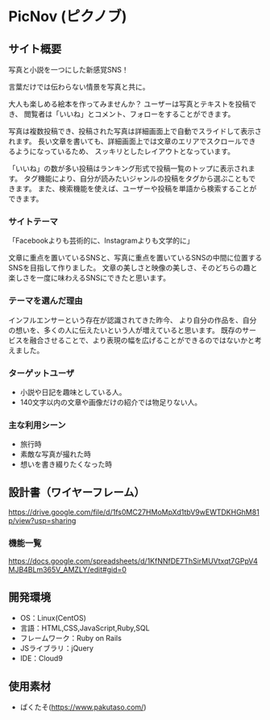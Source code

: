 # PicNov (ピクノブ)

## サイト概要
写真と小説を一つにした新感覚SNS！

言葉だけでは伝わらない情景を写真と共に。

大人も楽しめる絵本を作ってみませんか？
ユーザーは写真とテキストを投稿でき、
閲覧者は「いいね」とコメント、フォローをすることができます。

写真は複数投稿でき、投稿された写真は詳細画面上で自動でスライドして表示されます。
長い文章を書いても、詳細画面上では文章のエリアでスクロールできるようになっているため、
スッキリとしたレイアウトとなっています。

「いいね」の数が多い投稿はランキング形式で投稿一覧のトップに表示されます。
タグ機能により、自分が読みたいジャンルの投稿をタグから選ぶこともできます。
また、検索機能を使えば、ユーザーや投稿を単語から検索することができます。

### サイトテーマ
「Facebookよりも芸術的に、Instagramよりも文学的に」

文章に重点を置いているSNSと、写真に重点を置いているSNSの中間に位置するSNSを目指して作りました。
文章の美しさと映像の美しさ、そのどちらの趣と楽しさを一度に味わえるSNSにできたと思います。

### テーマを選んだ理由
インフルエンサーという存在が認識されてきた昨今、
より自分の作品を、自分の想いを、多くの人に伝えたいという人が増えていると思います。
既存のサービスを融合させることで、より表現の幅を広げることができるのではないかと考えました。

### ターゲットユーザ
- 小説や日記を趣味としている人。
- 140文字以内の文章や画像だけの紹介では物足りない人。

### 主な利用シーン
- 旅行時
- 素敵な写真が撮れた時
- 想いを書き綴りたくなった時

## 設計書（ワイヤーフレーム）
https://drive.google.com/file/d/1fs0MC27HMoMpXd1tbV9wEWTDKHGhM81p/view?usp=sharing

### 機能一覧
https://docs.google.com/spreadsheets/d/1KfNNfDE7ThSirMUVtxqt7GPpV4MJB4BLm365V_AMZLY/edit#gid=0

## 開発環境
- OS：Linux(CentOS)
- 言語：HTML,CSS,JavaScript,Ruby,SQL
- フレームワーク：Ruby on Rails
- JSライブラリ：jQuery
- IDE：Cloud9

## 使用素材
- ぱくたそ(https://www.pakutaso.com/)